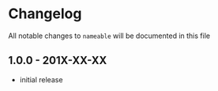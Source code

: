 # Changelog

All notable changes to `nameable` will be documented in this file

## 1.0.0 - 201X-XX-XX

- initial release
